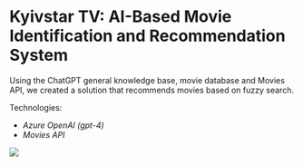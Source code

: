 # Kyivstar TV: AI-Based Movie Identification and Recommendation System

Using the ChatGPT general knowledge base, movie database and Movies API, we created a solution that recommends movies based on fuzzy search.

Technologies:
*   _Azure OpenAI (gpt-4)_
*   _Movies API_

![](https://devrain.blob.core.windows.net/cases/KyivStar_TV.png)
